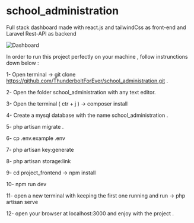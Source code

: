 # school_administration
Full stack dashboard made with react.js and tailwindCss as front-end and Laravel Rest-API as backend

![Dashboard](https://github.com/ThunderboltForEver/school_administration/assets/89254074/37964a1b-32b3-45b7-b31e-06f7b2f3d847)

In order to run this project perfectly on your machine , follow instrunctions down below :

1- Open terminal -> git clone https://github.com/ThunderboltForEver/school_administration.git .

2- Open the folder school_administration with any text editor.

3- Open the terminal ( ctr + j ) -> composer install 

4- Create a mysql database with the name school_administration .

5- php artisan migrate .

6- cp .env.example .env

7- php artisan key:generate

8- php artisan storage:link

9- cd project_frontend -> npm install

10- npm run dev

11- open a new terminal with keeping the first one running and run -> php artisan serve

12- open your browser at localhost:3000 and enjoy with the project .

